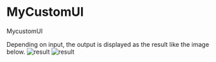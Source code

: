 # MyCustomUI
MycustomUI


Depending on input, the output is displayed as the result like the image below.
![result](https://github.com/gentle-ohige/CustomUI-iOS/appvideo1.gif)
![result](https://github.com/gentle-ohige/CustomUI-iOS/appvideo2.gif)
